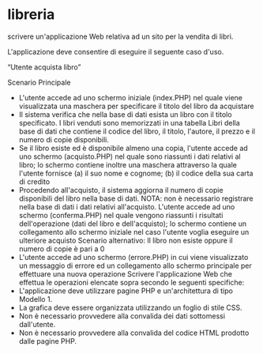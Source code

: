# libreria

scrivere un'applicazione Web relativa ad un sito per la vendita di libri. 

L'applicazione deve consentire di eseguire il seguente caso d'uso.

“Utente acquista libro”

Scenario Principale

* L'utente accede ad uno schermo iniziale (index.PHP) nel quale viene visualizzata una maschera per
specificare il titolo del libro da acquistare
* Il sistema verifica che nella base di dati esista un libro con il titolo specificato. I libri venduti sono
memorizzati in una tabella Libri della base di dati che contiene il codice del libro, il titolo, l'autore, il
prezzo e il numero di copie disponibili.
* Se il libro esiste ed è disponibile almeno una copia, l'utente accede ad uno schermo (acquisto.PHP) nel
quale sono riassunti i dati relativi al libro; lo schermo contiene inoltre una maschera attraverso la quale
l'utente fornisce (a) il suo nome e cognome; (b) il codice della sua carta di credito
* Procedendo all'acquisto, il sistema aggiorna il numero di copie disponibili del libro nella base di dati.
NOTA: non è necessario registrare nella base di dati i dati relativi all'acquisto. L'utente accede ad uno
schermo (conferma.PHP) nel quale vengono riassunti i risultati dell'operazione (dati del libro e
dell'acquisto); lo schermo contiene un collegamento allo schermo iniziale nel caso l'utente voglia
eseguire un ulteriore acquisto
Scenario alternativo: Il libro non esiste oppure il numero di copie è pari a 0
* L'utente accede ad uno schermo (errore.PHP) in cui viene visualizzato un messaggio di errore ed un
collegamento allo schermo principale per effettuare una nuova operazione
Scrivere l'applicazione Web che effettua le operazioni elencate sopra secondo le seguenti specifiche:
* L'applicazione deve utilizzare pagine PHP e un'architettura di tipo Modello 1.
* La grafica deve essere organizzata utilizzando un foglio di stile CSS.
* Non è necessario provvedere alla convalida dei dati sottomessi dall'utente.
* Non è necessario provvedere alla convalida del codice HTML prodotto dalle pagine PHP.
